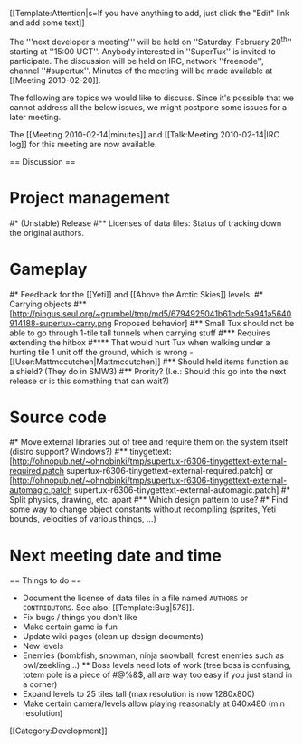 [[Template:Attention|s=If you have anything to add, just click the "Edit" link and add some text]]

The '''next developer's meeting''' will be held on ''Saturday, February&nbsp;20<sup>th</sup>'' starting at ''15:00&nbsp;UCT''. Anybody interested in ''SuperTux'' is invited to participate. The discussion will be held on IRC, network ''freenode'', channel ''#supertux''. Minutes of the meeting will be made available at [[Meeting 2010-02-20]].

The following are topics we would like to discuss. Since it's possible that we cannot address all the below issues, we might postpone some issues for a later meeting.

The [[Meeting 2010-02-14‎|minutes]] and [[Talk:Meeting 2010-02-14‎|IRC log]] for this meeting are now available.

== Discussion ==

# Project management
#* (Unstable) Release
#** Licenses of data files: Status of tracking down the original authors. 
# Gameplay
#* Feedback for the [[Yeti]] and [[Above the Arctic Skies]] levels.
#* Carrying objects
#** [http://pingus.seul.org/~grumbel/tmp/md5/6794925041b61bdc5a941a5640914188-supertux-carry.png Proposed behavior]
#** Small Tux should not be able to go through 1-tile tall tunnels when carrying stuff
#*** Requires extending the hitbox
#**** That would hurt Tux when walking under a hurting tile 1 unit off the ground, which is wrong - [[User:Mattmccutchen|Mattmccutchen]]
#** Should held items function as a shield? (They do in SMW3)
#** Prority? (I.e.: Should this go into the next release or is this something that can wait?)
# Source code
#* Move external libraries out of tree and require them on the system itself (distro support? Windows?)
#** tinygettext: [http://ohnopub.net/~ohnobinki/tmp/supertux-r6306-tinygettext-external-required.patch supertux-r6306-tinygettext-external-required.patch] or [http://ohnopub.net/~ohnobinki/tmp/supertux-r6306-tinygettext-external-automagic.patch supertux-r6306-tinygettext-external-automagic.patch]
#* Split physics, drawing, etc. apart
#** Which design pattern to use?
#* Find some way to change object constants without recompiling (sprites, Yeti bounds, velocities of various things, …)
# Next meeting date and time

== Things to do ==

* Document the license of data files in a file named <code>AUTHORS</code> or <code>CONTRIBUTORS</code>. See also: [[Template:Bug|578]].
* Fix bugs / things you don't like
* Make certain game is fun
* Update wiki pages (clean up design documents)
* New levels
* Enemies (bombfish, snowman, ninja snowball, forest enemies such as owl/zeekling...)
** Boss levels need lots of work (tree boss is confusing, totem pole is a piece of #@%&$, all are way too easy if you just stand in a corner)
* Expand levels to 25 tiles tall (max resolution is now 1280x800)
* Make certain camera/levels allow playing reasonably at 640x480 (min resolution)

[[Category:Development]]

